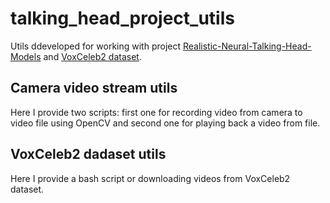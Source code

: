 # talking_head_project_utils
Utils ddeveloped for working with project [Realistic-Neural-Talking-Head-Models](https://github.com/vincent-thevenin/Realistic-Neural-Talking-Head-Models) and [VoxCeleb2 dataset](http://www.robots.ox.ac.uk/~vgg/data/voxceleb/vox2.html).

## Camera video stream utils
Here I provide two scripts: first one for recording video from camera to video file using OpenCV and second one for playing back a video from file.

## VoxCeleb2 dadaset utils
Here I provide a bash script or downloading videos from VoxCeleb2 dataset. 
